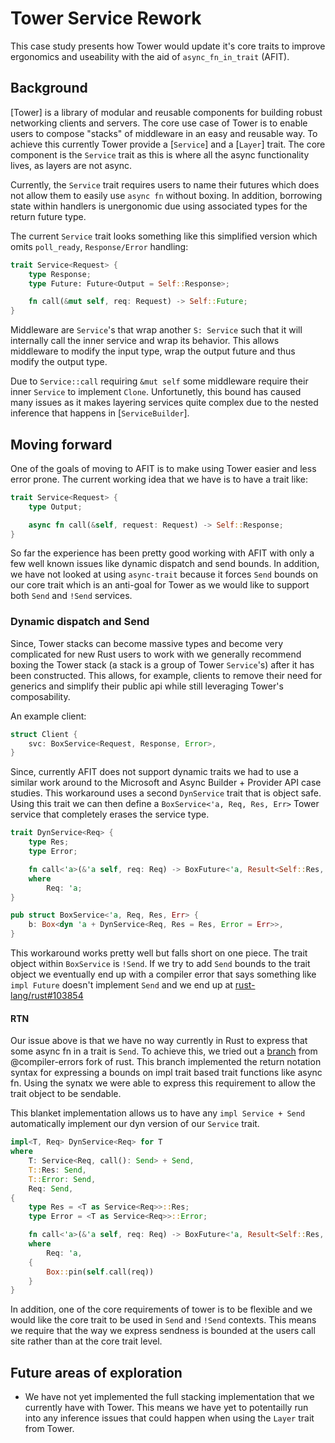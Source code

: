 # Tower Service Rework 

This case study presents how Tower would update it's core traits to improve 
ergonomics and useability with the aid of `async_fn_in_trait` (AFIT). 

## Background

[Tower] is a library of modular and reusable components for building robust 
networking clients and servers. The core use case of Tower is to enable users
to compose "stacks" of middleware in an easy and reusable way. To achieve this
currently Tower provide a [`Service`] and a [`Layer`] trait. The core
component is the `Service` trait as this is where all the async functionality
lives, as layers are not async.

Currently, the `Service` trait requires users to name their futures which does
not allow them to easily use `async fn` without boxing. In addition, borrowing
state within handlers is unergonomic due using associated types for the return
future type. 

The current `Service` trait looks something like this simplified version which
omits `poll_ready`, `Response/Error` handling:

```rust
trait Service<Request> {
    type Response;
    type Future: Future<Output = Self::Response>;

    fn call(&mut self, req: Request) -> Self::Future;
}
```

Middleware are `Service`'s that wrap another `S: Service` such that it will
internally call the inner service and wrap its behavior. This allows middleware
to modify the input type, wrap the output future and thus modify the output
type.

Due to `Service::call` requiring `&mut self` some middleware require their inner
`Service` to implement `Clone`. Unfortunetly, this bound has caused many issues
as it makes layering services quite complex due to the nested inference that
happens in [`ServiceBuilder`].

## Moving forward

One of the goals of moving to AFIT is to make using Tower easier and less error
prone. The current working idea that we have is to have a trait like:

```rust
trait Service<Request> {
    type Output;

    async fn call(&self, request: Request) -> Self::Response;
}
```

So far the experience has been pretty good working with AFIT with only a few
well known issues like dynamic dispatch and send bounds. In addition, we have
not looked at using `async-trait` because it forces `Send` bounds on our core 
trait which is an anti-goal for Tower as we would like to support both `Send`
and `!Send` services.

### Dynamic dispatch and Send 

Since, Tower stacks can become massive types and become very complicated for new
Rust users to work with we generally recommend boxing the Tower stack (a stack
is a group of Tower `Service`'s) after it has been constructed. This allows, for
example, clients to remove their need for generics and simplify their public api
while still leveraging Tower's composability. 

An example client:

```rust
struct Client {
    svc: BoxService<Request, Response, Error>,
}
```

Since, currently AFIT does not support dynamic traits we had to use a similar
work around to the Microsoft and Async Builder + Provider API case studies. This
workaround uses a second `DynService` trait that is object safe. Using this trait 
we can then define a `BoxService<'a, Req, Res, Err>` Tower service that completely 
erases the service type.

```rust
trait DynService<Req> {
    type Res;
    type Error;

    fn call<'a>(&'a self, req: Req) -> BoxFuture<'a, Result<Self::Res, Self::Error>>
    where
        Req: 'a;
}

pub struct BoxService<'a, Req, Res, Err> {
    b: Box<dyn 'a + DynService<Req, Res = Res, Error = Err>>,
}
```

This workaround works pretty well but falls short on one piece. The trait object
within `BoxService` is `!Send`. If we try to add `Send` bounds to the trait
object we eventually end up with a compiler error that says something like
`impl Future` doesn't implement `Send` and we end up at [rust-lang/rust#103854]

[rust-lang/rust#103854]: https://github.com/rust-lang/rust/issues/103854

#### RTN

Our issue above is that we have no way currently in Rust to express that some
async fn in a trait is `Send`. To achieve this, we tried out a [branch] from
@compiler-errors fork of rust. This branch implemented the return notation
syntax for expressing a bounds on impl trait based trait functions like async
fn. Using the synatx we were able to express this requirement to allow the trait
object to be sendable.

This blanket implementation allows us to have any `impl Service + Send`
automatically implement our dyn version of our `Service` trait.

```rust
impl<T, Req> DynService<Req> for T
where
    T: Service<Req, call(): Send> + Send,
    T::Res: Send,
    T::Error: Send,
    Req: Send,
{
    type Res = <T as Service<Req>>::Res;
    type Error = <T as Service<Req>>::Error;

    fn call<'a>(&'a self, req: Req) -> BoxFuture<'a, Result<Self::Res, Self::Error>>
    where
        Req: 'a,
    {
        Box::pin(self.call(req))
    }
}
```

In addition, one of the core requirements of tower is to be flexible and we
would like the core trait to be used in `Send` and `!Send` contexts. This means
we require that the way we express sendness is bounded at the users call site
rather than at the core trait level.

[branch]: https://github.com/compiler-errors/rust/tree/rtn

## Future areas of exploration

- We have not yet implemented the full stacking implementation that we currently
have with Tower. This means we have yet to potentailly run into any inference
issues that could happen when using the `Layer` trait from Tower.
